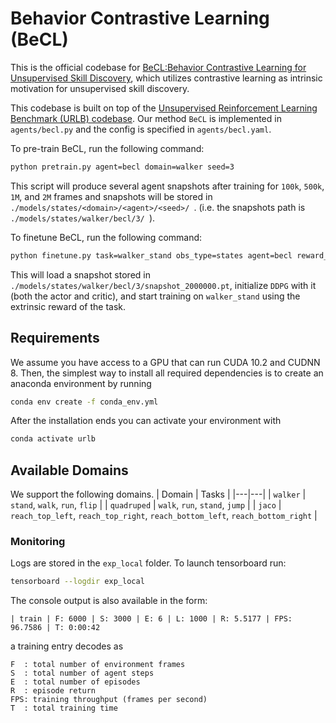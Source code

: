 # Behavior Contrastive Learning (BeCL) 

This is the official codebase for [BeCL:Behavior Contrastive Learning for Unsupervised Skill Discovery](https://arxiv.org/abs/2305.04477), which utilizes contrastive learning as intrinsic motivation for unsupervised skill discovery. 

This codebase is built on top of the [Unsupervised Reinforcement Learning Benchmark (URLB) codebase](https://github.com/rll-research/url_benchmark). Our method `BeCL` is implemented in `agents/becl.py` and the config is specified in `agents/becl.yaml`.

To pre-train BeCL, run the following command:

``` sh
python pretrain.py agent=becl domain=walker seed=3
```

This script will produce several agent snapshots after training for `100k`, `500k`, `1M`, and `2M` frames and snapshots will be stored in `./models/states/<domain>/<agent>/<seed>/ `. (i.e. the snapshots path is `./models/states/walker/becl/3/ `). 

To finetune BeCL, run the following command:

```sh
python finetune.py task=walker_stand obs_type=states agent=becl reward_free=false seed=3 domain=walker snapshot_ts=2000000
```

This will load a snapshot stored in `./models/states/walker/becl/3/snapshot_2000000.pt`, initialize `DDPG` with it (both the actor and critic), and start training on `walker_stand` using the extrinsic reward of the task.

## Requirements

We assume you have access to a GPU that can run CUDA 10.2 and CUDNN 8. Then, the simplest way to install all required dependencies is to create an anaconda environment by running
```sh
conda env create -f conda_env.yml
```
After the installation ends you can activate your environment with
```sh
conda activate urlb
```

## Available Domains
We support the following domains.
| Domain | Tasks |
|---|---|
| `walker` | `stand`, `walk`, `run`, `flip` |
| `quadruped` | `walk`, `run`, `stand`, `jump` |
| `jaco` | `reach_top_left`, `reach_top_right`, `reach_bottom_left`, `reach_bottom_right` |

### Monitoring
Logs are stored in the `exp_local` folder. To launch tensorboard run:
```sh
tensorboard --logdir exp_local
```
The console output is also available in the form:
```
| train | F: 6000 | S: 3000 | E: 6 | L: 1000 | R: 5.5177 | FPS: 96.7586 | T: 0:00:42
```
a training entry decodes as
```
F  : total number of environment frames
S  : total number of agent steps
E  : total number of episodes
R  : episode return
FPS: training throughput (frames per second)
T  : total training time
```
